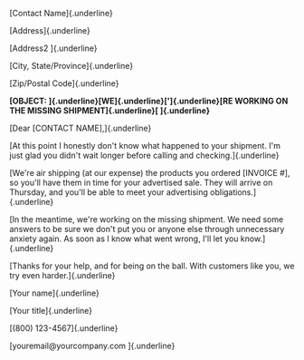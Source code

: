 [Contact Name]{.underline}

[Address]{.underline}

[Address2 ]{.underline}

[City, State/Province]{.underline}

[Zip/Postal Code]{.underline}

**[OBJECT: ]{.underline}[WE]{.underline}[']{.underline}[RE WORKING ON
THE MISSING SHIPMENT]{.underline}[ ]{.underline}**

[Dear \[CONTACT NAME\],]{.underline}

[At this point I honestly don't know what happened to your shipment. I'm
just glad you didn't wait longer before calling and
checking.]{.underline}

[We're air shipping (at our expense) the products you ordered \[INVOICE
#\], so you'll have them in time for your advertised sale. They will
arrive on Thursday, and you'll be able to meet your advertising
obligations.]{.underline}

[In the meantime, we're working on the missing shipment. We need some
answers to be sure we don't put you or anyone else through unnecessary
anxiety again. As soon as I know what went wrong, I'll let you
know.]{.underline}

[Thanks for your help, and for being on the ball. With customers like
you, we try even harder.]{.underline}

[Your name]{.underline}

[Your title]{.underline}

[(800) 123-4567]{.underline}

[youremail\@yourcompany.com ]{.underline}
